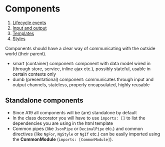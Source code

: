 # Components

1. [Lifecycle events](01-lifecycle-events/README.md)
2. [Input and output](02-input-output/README.md)
3. [Templates](03-templates/README.md)
4. [Styles](04-styles/README.md)

Components should have a clear way of communicating with the outside world (their parent).

- smart (container) component: component with data model wired in (through store, service, inline ajax etc.), possibly stateful, usable in certain contexts only
- dumb (presentational) component: communicates through input and output channels, stateless, properly encapsulated, highly reusable

## Standalone components

- Since A19 all components will be (are) standalone by default
- In the class decorator you will have to use `imports: []` to list the dependencies you are using in the html template
- Common pipes (like `JsonPipe` or `DecimalPipe` etc.) and common directives (like `NgFor`, `NgStyle` or `NgIf` etc.)
  can be easily imported using the **CommonModule** (`imports: [CommonModule]`).
